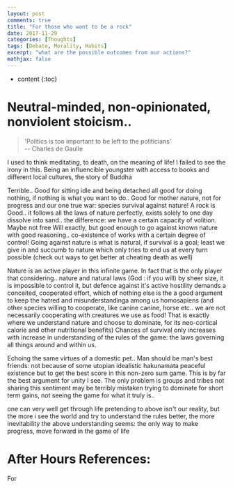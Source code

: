 ```yaml
---
layout: post
comments: true
title: "For those who want to be a rock"
date: 2017-11-29
categories: [Thoughts]
tags: [Debate, Morality, Habits]
excerpt: "what are the possible outcomes from our actions?"
mathjax: false
---
```

* content
{:toc}


# Neutral-minded, non-opinionated, nonviolent stoicism..

> 'Politics is too important to be left to the politicians'  
> -- Charles de Gaulle

I used to think meditating, to death, on the meaning of life! 
I failed to see the irony in this. Being an influencible youngster with access to books and different local cultures, the story of Buddha 
 
Terrible.. Good for sitting idle and being detached all good for doing nothing, if nothing is what you want to do.. Good for mother nature, not for progress and our one true war: species survival against nature!
A rock is Good.. it follows all the laws of nature perfectly, exists solely to one day dissolve into sand.. the difference: we have a certain capacity of volition. Maybe not free Will exactly, but good enough to go against known nature with good reasoning.. co-existence of works with a certain degree of control! Going against nature is what is natural, if survival is a goal; least we give in and succumb to nature which only tries to end us at every turn possible (check out ways to get better at cheating death as well)

Nature is an active player in this infinite game. In fact that is the only player that considering.. nature and natural laws (God : if you will) by sheer size, it is impossible to control it, but defence against it's active hostility demands a conceited, cooperated effort, which of nothing else is the a good argument to keep the hatred and misunderstandinga among us homosapiens (and other species willing to cooperate, like canine canine, horse etc.. we are not necessarily cooperating with creatures we use as food! That is exactly where we understand nature and choose to dominate, for its neo-cortical calorie and other nutritional benefits)
Chances of survival only increases with increase in understanding of the rules of the game: the laws governing all things around and within us.

Echoing the same virtues of a domestic pet.. Man should be man's best friends: not because of some utopian idealistic hakunamata peaceful existence but to get the best score in this non-zero sum game. This is by far the best argument for unity I see. The only problem is groups and tribes not sharing this sentiment may be terribly mistaken trying to dominate for short term gains, not seeing the game for what it truly is..

one can very well get through life pretending to above isn't our reality, but the more i see the world and try to understand the rules better, the more inevitability the above understanding seems: the only way to make progress, move forward in the game of life


# After Hours References:
For